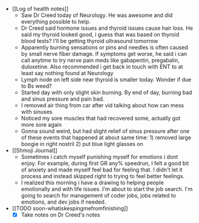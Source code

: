   * [[Log of health notes]]
    * Saw Dr Creed today of Neurology. He was awesome and did everything possible to help. 
    * Dr Creed said hormone issues and thyroid issues cause hair loss. He said my thyroid looked good, i guess that was based on thyroid blood tests? I'll be getting thyroid ultrasound tomorrow
    * Apparently burning sensations or pins and needles is often caused by small nerve fiber damage. If symptoms get worse, he said i can call anytime to try nerve pain meds like gabapentin, pregabalin, duloxetine. Also recommended i get back in touch with ENT to at least say nothing found at Neurology 
    * Lymph node on left side near thyroid is smaller today. Wonder if due to Bs weed?
    * Started day with only slight skin burning. By end of day, burning bad and sinus pressure and pain bad. 
    * I removed air thing from car after vid talking about how can mess with sinuses
    * Noticed my sore muscles that had recovered some, actually got more sore again 
    * Gonna sound weird, but had slight relief of sinus pressure after one of these events that happened at about same time: 1) removed large boogie in right nostril 2) put blue light glasses on
  * [[Shmoji Journal]]
    * Sometimes i catch myself punishing myself for emotions i dont enjoy. For example, during first GR any% speedrun, I felt a good bit of anxiety and made myself feel bad for feeling that. I didn't let it process and instead skipped right to trying to feel better feelings.
    * I realized this morning i have a drawing to helping people emotionally and with life issues. I'm about to start the job search. I'm going to search for management of coder jobs, jobs related to emotions, and dev jobs if needed.
  * [[TODO soon-whatiskespingmefromfinishing]]
    * [x] Take notes on Dr Creed's notes
